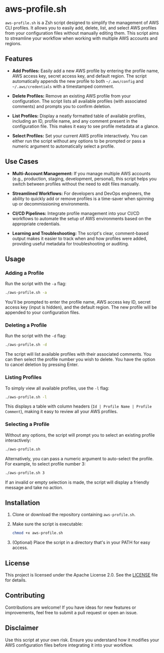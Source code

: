 # aws-profile.sh

`aws-profile.sh` is a Zsh script designed to simplify the management of AWS CLI profiles. It allows you to easily add, delete, list, and select AWS profiles from your configuration files without manually editing them. This script aims to streamline your workflow when working with multiple AWS accounts and regions.

## Features

- **Add Profiles:**
  Easily add a new AWS profile by entering the profile name, AWS access key, secret access key, and default region. The script automatically appends the new profile to both `~/.aws/config` and `~/.aws/credentials` with a timestamped comment.

- **Delete Profiles:**
  Remove an existing AWS profile from your configuration. The script lists all available profiles (with associated comments) and prompts you to confirm deletion.

- **List Profiles:**
  Display a neatly formatted table of available profiles, including an ID, profile name, and any comment present in the configuration file. This makes it easy to see profile metadata at a glance.

- **Select Profiles:**
  Set your current AWS profile interactively. You can either run the script without any options to be prompted or pass a numeric argument to automatically select a profile.

## Use Cases

- **Multi-Account Management:**
  If you manage multiple AWS accounts (e.g., production, staging, development, personal), this script helps you switch between profiles without the need to edit files manually.

- **Streamlined Workflows:**
  For developers and DevOps engineers, the ability to quickly add or remove profiles is a time-saver when spinning up or decommissioning environments.

- **CI/CD Pipelines:**
  Integrate profile management into your CI/CD workflows to automate the setup of AWS environments based on the appropriate credentials.

- **Learning and Troubleshooting:**
  The script's clear, comment-based output makes it easier to track when and how profiles were added, providing useful metadata for troubleshooting or auditing.

## Usage

### Adding a Profile

Run the script with the `-a` flag:

```sh
./aws-profile.sh -a
```

You'll be prompted to enter the profile name, AWS access key ID, secret access key (input is hidden), and the default region. The new profile will be appended to your configuration files.

### Deleting a Profile

Run the script with the `-d` flag:

```sh
./aws-profile.sh -d
```

The script will list available profiles with their associated comments. You can then select the profile number you wish to delete. You have the option to cancel deletion by pressing Enter.

### Listing Profiles

To simply view all available profiles, use the `-l` flag:

```sh
./aws-profile.sh -l
```

This displays a table with column headers (`Id | Profile Name | Profile Comment`), making it easy to review all your AWS profiles.

### Selecting a Profile

Without any options, the script will prompt you to select an existing profile interactively:

```sh
./aws-profile.sh
```

Alternatively, you can pass a numeric argument to auto-select the profile. For example, to select profile number 3:

```sh
./aws-profile.sh 3
```

If an invalid or empty selection is made, the script will display a friendly message and take no action.

## Installation

1. Clone or download the repository containing `aws-profile.sh`.
2. Make sure the script is executable:

    ```sh
    chmod +x aws-profile.sh
    ```

3. (Optional) Place the script in a directory that's in your PATH for easy access.

## License

This project is licensed under the Apache License 2.0. See the [LICENSE](LICENSE) file for details.

## Contributing

Contributions are welcome! If you have ideas for new features or improvements, feel free to submit a pull request or open an issue.

## Disclaimer

Use this script at your own risk. Ensure you understand how it modifies your AWS configuration files before integrating it into your workflow.
